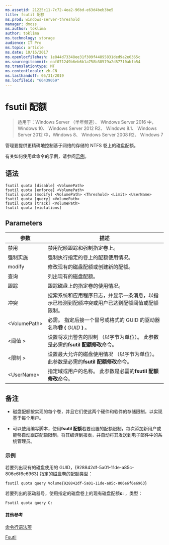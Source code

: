 ```yaml
---
ms.assetid: 21225c11-7c72-4ea2-96bd-e63d4beb3be5
title: fsutil 配额
ms.prod: windows-server-threshold
manager: dmoss
ms.author: toklima
author: toklima
ms.technology: storage
audience: IT Pro
ms.topic: article
ms.date: 10/16/2017
ms.openlocfilehash: 1e844d73348ee31f309f44895831ded9a2e6365c
ms.sourcegitcommit: eaf071249b6eb6b1a758b38579a2d87710abfb54
ms.translationtype: MT
ms.contentlocale: zh-CN
ms.lasthandoff: 05/31/2019
ms.locfileid: "66439059"
---
```

# <a name="fsutil-quota"></a>fsutil 配额
>适用于：Windows Server （半年频道）、 Windows Server 2016 中，Windows 10、 Windows Server 2012 R2、 Windows 8.1、 Windows Server 2012 中，Windows 8、 Windows Server 2008 R2、 Windows 7

管理要提供更精确地控制基于网络的存储的 NTFS 卷上的磁盘配额。

有关如何使用此命令的示例，请参阅[示例](#BKMK_examples)。

## <a name="syntax"></a>语法

```
fsutil quota [disable] <VolumePath>
fsutil quota [enforce] <VolumePath>
fsutil quota [modify] <VolumePath> <Threshold> <Limit> <UserName>
fsutil quota [query] <VolumePath>
fsutil quota [track] <VolumePath>
fsutil quota [violations]
```

## <a name="parameters"></a>Parameters

|   参数   |                                                                                    描述                                                                                    |
|---------------|-----------------------------------------------------------------------------------------------------------------------------------------------------------------------------------|
|    禁用    |                                                         禁用配额跟踪和强制指定卷上。                                                          |
|    强制实施    |                                                                   强制执行指定的卷上的配额使用情况。                                                                   |
|    modify     |                                                              修改现有的磁盘配额或创建新的配额。                                                              |
|     查询     |                                                                            列出现有的磁盘配额。                                                                            |
|     跟踪     |                                                                    跟踪磁盘上的指定卷的使用情况。                                                                     |
|  冲突   | 搜索系统和应用程序日志，并显示一条消息，以指示已检测到配额冲突或用户已达到配额阈值或配额限制。 |
| \<VolumePath> |                                  必需。 指定后接一个冒号或格式的 GUID 的驱动器名称**卷 {** <em>GUID</em> **}** 。                                  |
| \<阈值 >  |                            设置将发出警告的限制 （以字节为单位）。 此参数是必需的**fsutil 配额修改**命令。                            |
|   \<限制 >    |                                设置最大允许的磁盘使用情况 （以字节为单位）。 此参数是必需的**fsutil 配额修改**命令。                                |
|  \<UserName>  |                                      指定域或用户的名称。 此参数是必需的**fsutil 配额修改**命令。                                       |

## <a name="remarks"></a>备注

-   磁盘配额按实现的每个卷，并且它们使这两个硬件和软件的存储限制，以实现基于每个用户。

-   可以使用编写脚本，使用**fsutil 配额**若要设置的配额限制，每次添加新用户或能够自动跟踪配额限制，将其编译到报表，并自动将其发送到电子邮件中的系统管理员。

### <a name="BKMK_examples"></a>示例
若要列出现有的磁盘使用的 GUID，{928842df-5a01-11de-a85c-806e6f6e6963} 指定的磁盘卷的配额类型：

```
fsutil quota query Volume{928842df-5a01-11de-a85c-806e6f6e6963}
```

若要列出的驱动器号，使用指定的磁盘卷上的现有磁盘配额**c:** ，类型：

```
Fsutil quota query C:
```

#### <a name="additional-references"></a>其他参考
[命令行语法项](Command-Line-Syntax-Key.md)

[Fsutil](Fsutil.md)


